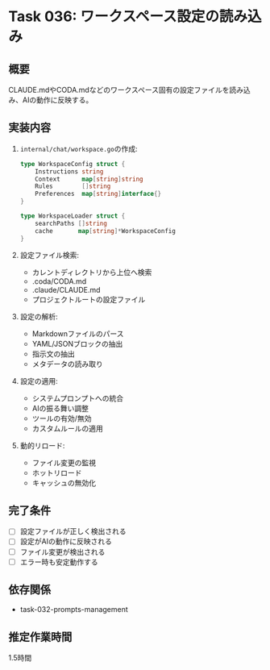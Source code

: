 # Task 036: ワークスペース設定の読み込み

## 概要
CLAUDE.mdやCODA.mdなどのワークスペース固有の設定ファイルを読み込み、AIの動作に反映する。

## 実装内容
1. `internal/chat/workspace.go`の作成:
   ```go
   type WorkspaceConfig struct {
       Instructions string
       Context      map[string]string
       Rules        []string
       Preferences  map[string]interface{}
   }
   
   type WorkspaceLoader struct {
       searchPaths []string
       cache       map[string]*WorkspaceConfig
   }
   ```

2. 設定ファイル検索:
   - カレントディレクトリから上位へ検索
   - .coda/CODA.md
   - .claude/CLAUDE.md
   - プロジェクトルートの設定ファイル

3. 設定の解析:
   - Markdownファイルのパース
   - YAML/JSONブロックの抽出
   - 指示文の抽出
   - メタデータの読み取り

4. 設定の適用:
   - システムプロンプトへの統合
   - AIの振る舞い調整
   - ツールの有効/無効
   - カスタムルールの適用

5. 動的リロード:
   - ファイル変更の監視
   - ホットリロード
   - キャッシュの無効化

## 完了条件
- [ ] 設定ファイルが正しく検出される
- [ ] 設定がAIの動作に反映される
- [ ] ファイル変更が検出される
- [ ] エラー時も安定動作する

## 依存関係
- task-032-prompts-management

## 推定作業時間
1.5時間